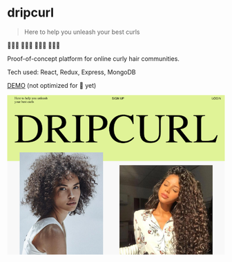 # dripcurl 

> Here to help you unleash your best curls

👩🏼‍🦱 
👩🏽‍🦱
👩🏾‍🦱 
👩🏿‍🦱 

Proof-of-concept platform for online curly hair communities.

Tech used: React, Redux, Express, MongoDB

[DEMO](https://ancient-woodland-39691.herokuapp.com) (not optimized for :iphone: yet)

![screenshot](dcurl.png)
